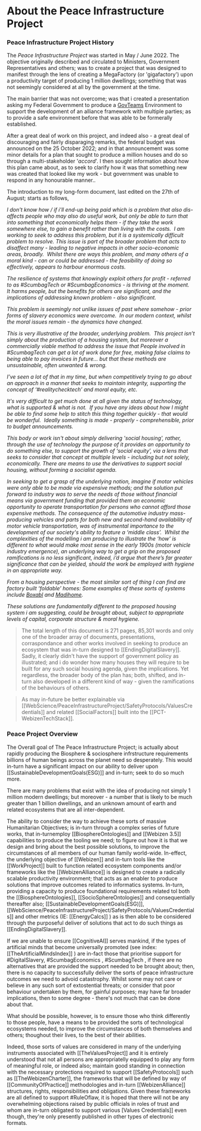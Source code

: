 # About the Peace Infrastructure Project

### Peace Infrastructure Project History

The *Peace Infrastructure Project* was started in May / June 2022.  The objective originally described and circulated to Ministers, Government Representatives and others; was to create a project that was designed to manifest through the lens of creating a MegaFactory (or 'gigafactory') upon a productivity target of producing 1 million dwellings; something that was not seemingly considered at all by the government at the time.  

The main barrier that was not overcome; was that i created a presentation asking my Federal Government to produce a [GovTeams](https://govteams.gov.au/) Environment to support the development of an alliance framework with multiple parties; as to provide a safe environment before that was able to be formerally established.

After a great deal of work on this project, and indeed also - a great deal of discouraging and fairly disparaging remarks, the federal budget was announced on the 25 October 2022; and in that announcement was some minor details for a plan that sought to produce a million houses and do so through a multi-stakeholder '*accord*'.  I then sought information about how this plan came about, as to seek to clarify how it was that something new was created that looked like my work - but government was unable to respond in any honourable manner..

The introduction to my long-form document, last edited on the 27th of August; starts as follows,

*I don't know how / if i'll end-up being paid which is a problem that also dis-affects people who may also do useful work, but only be able to turn that into something that economically helps them - if they take the work somewhere else, to gain a benefit rather than living with the costs.  I am working to seek to address this problem, but it is a systemically difficult problem to resolve. This issue is part of the broader problem that acts to disaffect many - leading to negative impacts in other socio-economic areas, broadly.  Whilst there are ways this problem, and many others of a moral kind - can or could be addressed - the feasibility of doing so effectively, appears to harbour enormous costs.*  

*The resilience of systems that knowingly exploit others for profit - referred to as #ScumbagTech or #ScumbagEconomics - is thriving at the moment.  It harms people, but the benefits for others are significant, and the implications of addressing known problem - also significant.* 

*This problem is seemingly not unlike issues of past where somehow - prior forms of slavery economics were overcome.  In our modern context, whilst the moral issues remain - the dynamics have changed.*

*This is very illustrative of the broader, underlying problem.  This project isn’t simply about the production of a housing system, but moreover a commercially viable method to address the issue that People involved in #ScumbagTech can get a lot of work done for free, making false claims to being able to pay invoices in future… but that these methods are unsustainable, often unwanted & wrong.* 

*I’ve seen a lot of that in my time, but when competitively trying to go about an approach in a manner that seeks to maintain integrity, supporting the concept of ‘#realitychecktech’ and moral equity, etc.*  

*It's very difficult to get much done at all given the status of technology, what is supported & what is not.  If you have any ideas about how I might be able to find some help to stitch this thing together quickly - that would be wonderful.  Ideally something is made - properly - comprehensible, prior to budget announcements.* 

*This body or work isn't about simply delivering 'social housing', rather, through the use of technology the purpose of it provides an opportunity to do something else, to support the growth of ‘social equity’, via a lens that seeks to consider that concept at multiple levels - including but not solely, economically. There are means to use the derivatives to support social housing, without forming a socialist agenda.*  

*In seeking to get a grasp of the underlying notion, imagine if motor vehicles were only able to be made via expensive methods; and the solution put forward to industry was to serve the needs of those without financial means via government funding that provided them an economic opportunity to operate transportation for persons who cannot afford those expensive methods. The consequence of the automotive industry mass-producing vehicles and parts for both new and second-hand availability of motor vehicle transportation, was of instrumental importance to the development of our society's ability to feature a ‘middle class’.  Whilst the complexities of the modelling i am producing to illustrate the ‘how’ is different to what would make most sense in the early 1900s (motor vehicle industry emergence), an underlying way to get a grip on the proposed ramifications is no less significant, indeed, i’d argue that there’s far greater significance that can be yielded, should the work be employed with hygiene in an appropriate way.* 

*From a housing perspective - the most similar sort of thing I can find are factory built ‘foldable’ homes: Some examples of these sorts of systems include [Boxabl](https://www.boxabl.com/) and [Madihome](https://madihome.com/).*

*These solutions are fundamentally different to the proposed housing system i am suggesting, could be brought about, subject to appropriate levels of capital, corporate structure & moral hygiene.*

>The total length of this document is 271 pages, 85,301 words and only one of the broader array of documents, presentations, corraspondance and other works involved in seeking to produce an ecosystem that was in-turn designed to [[EndingDigitalSlavery]].  Sadly, it clearly didn't have the support of government policy as illustrated; and i do wonder how many houses they will require to be built for any such social housing agenda, given the implications.  Yet regardless, the broader body of the plan has; both, shifted, and in-turn also developed in a different kind of way - given the ramifications of the behaviours of others.

>As may in-future be better explainable via [[WebScience/PeaceInfrastructureProject/SafetyProtocols/ValuesCredentials]] and related [[SocialFactors]] built into the [[PCT-WebizenTechStack]].

### Peace Project Overview
The Overall goal of The Peace Infrastructure Project; is actually about rapidly producing the Biosphere & sociosphere infrstructure requirements billions of human beings across the planet need so desperately.  This would in-turn have a significant impact on our ability to deliver upon [[SustainableDevelopmentGoals(ESG)]] and in-turn; seek to do so much more.

There are many problems that exist with the idea of producing not simply 1 million modern dwellings; but moreover - a number that is likely to be much greater than 1 billion dwellings, and an unknown amount of earth and related ecosystems that are all inter-dependent.

The ability to consider the way to achieve these sorts of massive Humanitarian Objectives; is in-turn through a complex series of future works, that in-turnemploy [[BiosphereOntologies]] and [[Webizen 3.5]] capabilities to produce the tooling we need; to figure out how it is that we design and bring about the best possible solutions, to improve the circumstances of all members of our human family world-wide.  In-effect, the underlying objective of [[Webizen]] and in-turn tools like the [[WorkProject]] built to function related ecosystem components and/or frameworks like the [[WebizenAlliance]] is designed to create a radically scalable productivity environment; that acts as an enabler to produce solutions that improve outcomes related to informatics systems. 
In-turn, providing a capacity to produce foundational requirements related tol both the [[BiosphereOntologies]],  [[SocioSphereOntologies]] and consequentially thereafter also; [[SustainableDevelopmentGoals(ESG)]], [[WebScience/PeaceInfrastructureProject/SafetyProtocols/ValuesCredentials]] and other metrics (IE: [[EnergyCalcs]] ) as is then able to be considered through the purposeful deliver of solutions that act to do such things as [[EndingDigitalSlavery]].

If we are unable to ensure [[CognitiveAI]] serves mankind, if the types of artificial minds that become universally promoted (see index: [[TheArtificialMindsIndex]] ) are in-fact those that prioritise support for #DigitalSlavery, #ScumbagEconomics , #ScumbagTech , if there are no alternatives that are provided the support needed to be brought about; then, there is no capacity to successfully deliver the sorts of peace infrastructure outcomes we need to advoid catastrophy.  Whilst some may not care or believe in any such sort of extostential threats; or consider that poor behaviour undertaken by them, for gainful purposes; may have far broader implications, then to some degree - there's not much that can be done about that.

What should be possible, however, is to ensure those who think differently to those people, have a means to be provided the sorts of technological ecosystems needed, to improve the circumstances of both themselves and others; thoughout their lives, to the best of their abilities.   

Indeed, those sorts of values are considered in many of the underlying instruments associated with [[TheValuesProject]] and it is entirely understood that not all persons are appropriatelly equipped to play any form of meaningful role, or indeed also; maintain good standing in connection with the necessary protections required to support [[SafetyProtocols]] such as [[TheWebizenCharter]], the frameworks that will be defined by way of [[CommunityOfPractice]] methodologies and in-turn [[WebizenAlliance]] structures, rights, responsibilities and obligations.  Given these frameworks are all defined to support #RuleOflaw, it is hoped that there will not be any overwhelming objections raised by public officials in roles of trust and whom are in-turn obligated to support various [Values Credentials]] even though, they're only presently published in other types of electronic formats. 


